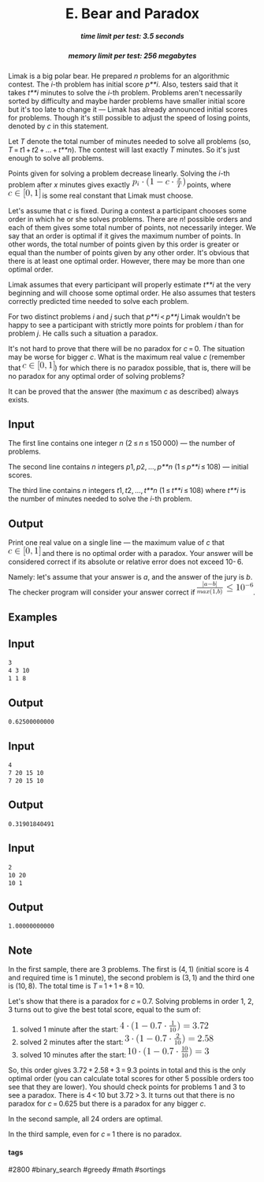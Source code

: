 <h1 style='text-align: center;'> E. Bear and Paradox</h1>

<h5 style='text-align: center;'>time limit per test: 3.5 seconds</h5>
<h5 style='text-align: center;'>memory limit per test: 256 megabytes</h5>

Limak is a big polar bear. He prepared *n* problems for an algorithmic contest. The *i*-th problem has initial score *p**i*. Also, testers said that it takes *t**i* minutes to solve the *i*-th problem. Problems aren't necessarily sorted by difficulty and maybe harder problems have smaller initial score but it's too late to change it — Limak has already announced initial scores for problems. Though it's still possible to adjust the speed of losing points, denoted by *c* in this statement.

Let *T* denote the total number of minutes needed to solve all problems (so, *T* = *t*1 + *t*2 + ... + *t**n*). The contest will last exactly *T* minutes. So it's just enough to solve all problems.

Points given for solving a problem decrease linearly. Solving the *i*-th problem after *x* minutes gives exactly ![](images/c2c3d2323710b5236e42078b445a8cc586f0800e.png) points, where ![](images/64f50f66d213ce98d5ae4014b8736c50e1aecfe2.png) is some real constant that Limak must choose.

Let's assume that *c* is fixed. During a contest a participant chooses some order in which he or she solves problems. There are *n*! possible orders and each of them gives some total number of points, not necessarily integer. We say that an order is optimal if it gives the maximum number of points. In other words, the total number of points given by this order is greater or equal than the number of points given by any other order. It's obvious that there is at least one optimal order. However, there may be more than one optimal order.

Limak assumes that every participant will properly estimate *t**i* at the very beginning and will choose some optimal order. He also assumes that testers correctly predicted time needed to solve each problem.

For two distinct problems *i* and *j* such that *p**i* < *p**j* Limak wouldn't be happy to see a participant with strictly more points for problem *i* than for problem *j*. He calls such a situation a paradox.

It's not hard to prove that there will be no paradox for *c* = 0. The situation may be worse for bigger *c*. What is the maximum real value *c* (remember that ![](images/64f50f66d213ce98d5ae4014b8736c50e1aecfe2.png)) for which there is no paradox possible, that is, there will be no paradox for any optimal order of solving problems?

It can be proved that the answer (the maximum *c* as described) always exists.

## Input

The first line contains one integer *n* (2 ≤ *n* ≤ 150 000) — the number of problems.

The second line contains *n* integers *p*1, *p*2, ..., *p**n* (1 ≤ *p**i* ≤ 108) — initial scores.

The third line contains *n* integers *t*1, *t*2, ..., *t**n* (1 ≤ *t**i* ≤ 108) where *t**i* is the number of minutes needed to solve the *i*-th problem.

## Output

Print one real value on a single line — the maximum value of *c* that ![](images/64f50f66d213ce98d5ae4014b8736c50e1aecfe2.png) and there is no optimal order with a paradox. Your answer will be considered correct if its absolute or relative error does not exceed 10- 6.

Namely: let's assume that your answer is *a*, and the answer of the jury is *b*. The checker program will consider your answer correct if ![](images/fb10c3e3b874552413ba93d1cdf2971c83f2ebe0.png).

## Examples

## Input


```
3  
4 3 10  
1 1 8  

```
## Output


```
0.62500000000  

```
## Input


```
4  
7 20 15 10  
7 20 15 10  

```
## Output


```
0.31901840491  

```
## Input


```
2  
10 20  
10 1  

```
## Output


```
1.00000000000  

```
## Note

In the first sample, there are 3 problems. The first is (4, 1) (initial score is 4 and required time is 1 minute), the second problem is (3, 1) and the third one is (10, 8). The total time is *T* = 1 + 1 + 8 = 10.

Let's show that there is a paradox for *c* = 0.7. Solving problems in order 1, 2, 3 turns out to give the best total score, equal to the sum of:

1. solved 1 minute after the start: ![](images/e300b226dba2622235193889de3334147547cfcb.png)
2. solved 2 minutes after the start: ![](images/899352b92886f248a9c8e31247a7e4043f9f45e9.png)
3. solved 10 minutes after the start: ![](images/ed13f9d5e6cc1ef056b90a9157397d02abab0b16.png)

So, this order gives 3.72 + 2.58 + 3 = 9.3 points in total and this is the only optimal order (you can calculate total scores for other 5 possible orders too see that they are lower). You should check points for problems 1 and 3 to see a paradox. There is 4 < 10 but 3.72 > 3. It turns out that there is no paradox for *c* = 0.625 but there is a paradox for any bigger *c*.

In the second sample, all 24 orders are optimal.

In the third sample, even for *c* = 1 there is no paradox.



#### tags 

#2800 #binary_search #greedy #math #sortings 